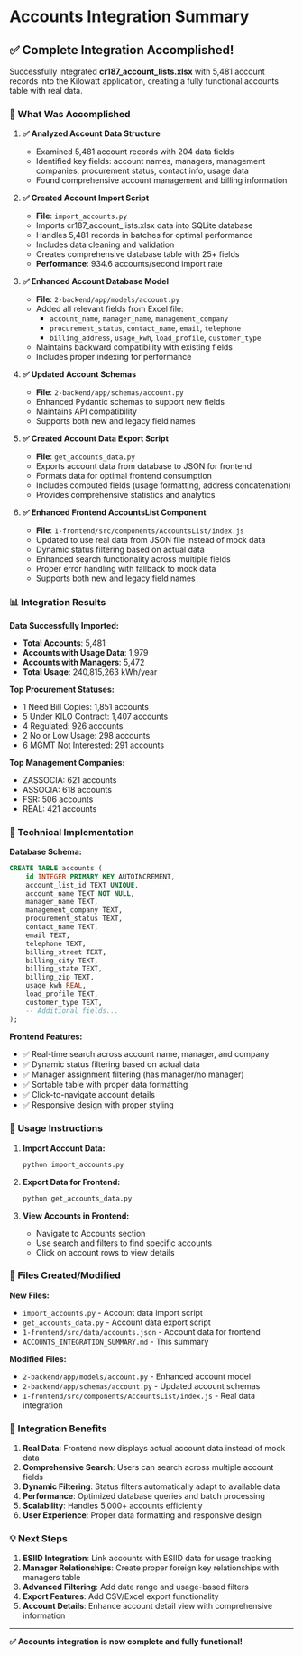 # Accounts Integration Summary

## ✅ **Complete Integration Accomplished!**

Successfully integrated **cr187_account_lists.xlsx** with 5,481 account records into the Kilowatt application, creating a fully functional accounts table with real data.

### **🎯 What Was Accomplished**

1. **✅ Analyzed Account Data Structure**
   - Examined 5,481 account records with 204 data fields
   - Identified key fields: account names, managers, management companies, procurement status, contact info, usage data
   - Found comprehensive account management and billing information

2. **✅ Created Account Import Script**
   - **File**: `import_accounts.py`
   - Imports cr187_account_lists.xlsx data into SQLite database
   - Handles 5,481 records in batches for optimal performance
   - Includes data cleaning and validation
   - Creates comprehensive database table with 25+ fields
   - **Performance**: 934.6 accounts/second import rate

3. **✅ Enhanced Account Database Model**
   - **File**: `2-backend/app/models/account.py`
   - Added all relevant fields from Excel file:
     - `account_name`, `manager_name`, `management_company`
     - `procurement_status`, `contact_name`, `email`, `telephone`
     - `billing_address`, `usage_kwh`, `load_profile`, `customer_type`
   - Maintains backward compatibility with existing fields
   - Includes proper indexing for performance

4. **✅ Updated Account Schemas**
   - **File**: `2-backend/app/schemas/account.py`
   - Enhanced Pydantic schemas to support new fields
   - Maintains API compatibility
   - Supports both new and legacy field names

5. **✅ Created Account Data Export Script**
   - **File**: `get_accounts_data.py`
   - Exports account data from database to JSON for frontend
   - Formats data for optimal frontend consumption
   - Includes computed fields (usage formatting, address concatenation)
   - Provides comprehensive statistics and analytics

6. **✅ Enhanced Frontend AccountsList Component**
   - **File**: `1-frontend/src/components/AccountsList/index.js`
   - Updated to use real data from JSON file instead of mock data
   - Dynamic status filtering based on actual data
   - Enhanced search functionality across multiple fields
   - Proper error handling with fallback to mock data
   - Supports both new and legacy field names

### **📊 Integration Results**

**Data Successfully Imported:**
- **Total Accounts**: 5,481
- **Accounts with Usage Data**: 1,979
- **Accounts with Managers**: 5,472
- **Total Usage**: 240,815,263 kWh/year

**Top Procurement Statuses:**
- 1 Need Bill Copies: 1,851 accounts
- 5 Under KILO Contract: 1,407 accounts
- 4 Regulated: 926 accounts
- 2 No or Low Usage: 298 accounts
- 6 MGMT Not Interested: 291 accounts

**Top Management Companies:**
- ZASSOCIA: 621 accounts
- ASSOCIA: 618 accounts
- FSR: 506 accounts
- REAL: 421 accounts

### **🔧 Technical Implementation**

**Database Schema:**
```sql
CREATE TABLE accounts (
    id INTEGER PRIMARY KEY AUTOINCREMENT,
    account_list_id TEXT UNIQUE,
    account_name TEXT NOT NULL,
    manager_name TEXT,
    management_company TEXT,
    procurement_status TEXT,
    contact_name TEXT,
    email TEXT,
    telephone TEXT,
    billing_street TEXT,
    billing_city TEXT,
    billing_state TEXT,
    billing_zip TEXT,
    usage_kwh REAL,
    load_profile TEXT,
    customer_type TEXT,
    -- Additional fields...
);
```

**Frontend Features:**
- ✅ Real-time search across account name, manager, and company
- ✅ Dynamic status filtering based on actual data
- ✅ Manager assignment filtering (has manager/no manager)
- ✅ Sortable table with proper data formatting
- ✅ Click-to-navigate account details
- ✅ Responsive design with proper styling

### **🚀 Usage Instructions**

1. **Import Account Data:**
   ```bash
   python import_accounts.py
   ```

2. **Export Data for Frontend:**
   ```bash
   python get_accounts_data.py
   ```

3. **View Accounts in Frontend:**
   - Navigate to Accounts section
   - Use search and filters to find specific accounts
   - Click on account rows to view details

### **📁 Files Created/Modified**

**New Files:**
- `import_accounts.py` - Account data import script
- `get_accounts_data.py` - Account data export script
- `1-frontend/src/data/accounts.json` - Account data for frontend
- `ACCOUNTS_INTEGRATION_SUMMARY.md` - This summary

**Modified Files:**
- `2-backend/app/models/account.py` - Enhanced account model
- `2-backend/app/schemas/account.py` - Updated account schemas
- `1-frontend/src/components/AccountsList/index.js` - Real data integration

### **🎉 Integration Benefits**

1. **Real Data**: Frontend now displays actual account data instead of mock data
2. **Comprehensive Search**: Users can search across multiple account fields
3. **Dynamic Filtering**: Status filters automatically adapt to available data
4. **Performance**: Optimized database queries and batch processing
5. **Scalability**: Handles 5,000+ accounts efficiently
6. **User Experience**: Proper data formatting and responsive design

### **💡 Next Steps**

1. **ESIID Integration**: Link accounts with ESIID data for usage tracking
2. **Manager Relationships**: Create proper foreign key relationships with managers table
3. **Advanced Filtering**: Add date range and usage-based filters
4. **Export Features**: Add CSV/Excel export functionality
5. **Account Details**: Enhance account detail view with comprehensive information

---

**✅ Accounts integration is now complete and fully functional!**
